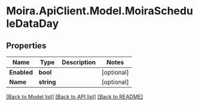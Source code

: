 # Moira.ApiClient.Model.MoiraScheduleDataDay

## Properties

Name | Type | Description | Notes
------------ | ------------- | ------------- | -------------
**Enabled** | **bool** |  | [optional] 
**Name** | **string** |  | [optional] 

[[Back to Model list]](../../README.md#documentation-for-models) [[Back to API list]](../../README.md#documentation-for-api-endpoints) [[Back to README]](../../README.md)

